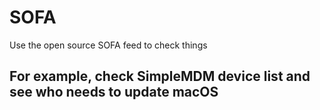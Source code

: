 # SOFA
Use the open source SOFA feed to check things

## For example, check SimpleMDM device list and see who needs to update macOS
